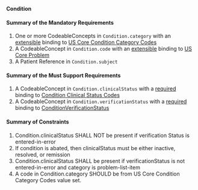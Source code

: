 **Condition**

#### Summary of the Mandatory Requirements
1. One or more  CodeableConcepts  in `Condition.category`
with an [extensible](http://hl7.org/fhir/R4/terminologies.html#extensible)
 binding to [US Core Condition Category Codes](ValueSet-us-core-condition-category.html)
1.  A  CodeableConcept  in `Condition.code`
with an [extensible](http://hl7.org/fhir/R4/terminologies.html#extensible)
 binding to [US Core Problem](ValueSet-us-core-problem.html)
1.  A Patient Reference  in `Condition.subject`

#### Summary of the Must Support Requirements
1.  A  CodeableConcept  in `Condition.clinicalStatus`
with a [required](http://hl7.org/fhir/R4/terminologies.html#required)
 binding to [Condition Clinical Status Codes](http://hl7.org/fhir/ValueSet/condition-clinical)
1.  A  CodeableConcept  in `Condition.verificationStatus`
with a [required](http://hl7.org/fhir/R4/terminologies.html#required)
 binding to [ConditionVerificationStatus](http://hl7.org/fhir/ValueSet/condition-ver-status)

#### Summary of Constraints
1. Condition.clinicalStatus SHALL NOT be present if verification Status is entered-in-error
1. If condition is abated, then clinicalStatus must be either inactive, resolved, or remission
1. Condition.clinicalStatus SHALL be present if verificationStatus is not entered-in-error and category is problem-list-item
1. A code in Condition.category SHOULD be from US Core Condition Category Codes value set.